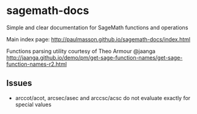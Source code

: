 # sagemath-docs

Simple and clear documentation for SageMath functions and operations

Main index page: http://paulmasson.github.io/sagemath-docs/index.html

Functions parsing utility courtesy of Theo Armour @jaanga  
http://jaanga.github.io/demo/pm/get-sage-function-names/get-sage-function-names-r2.html

## Issues

* arccot/acot, arcsec/asec and arccsc/acsc do not evaluate exactly for special values
